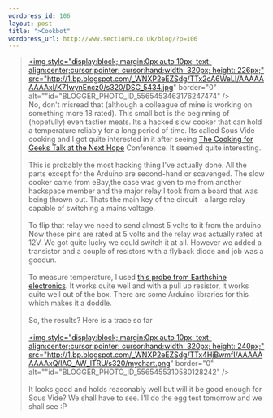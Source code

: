 ```yaml
--- 
wordpress_id: 106
layout: post
title: ">Cookbot"
wordpress_url: http://www.section9.co.uk/blog/?p=106
---
```

><a onblur="try {parent.deselectBloggerImageGracefully();} catch(e) {}" href="http://1.bp.blogspot.com/_WNXP2eEZSdg/TTx2cA6WeLI/AAAAAAAAAxI/K71wynEncz0/s1600/DSC_5434.jpg"><img style="display:block; margin:0px auto 10px; text-align:center;cursor:pointer; cursor:hand;width: 320px; height: 226px;" src="http://1.bp.blogspot.com/_WNXP2eEZSdg/TTx2cA6WeLI/AAAAAAAAAxI/K71wynEncz0/s320/DSC_5434.jpg" border="0" alt=""id="BLOGGER_PHOTO_ID_5565453463176247474" /></a><br />No, don't misread that (although a colleague of mine is working on something more 18 rated). This small bot is the beginning of (hopefully) even tastier meats. Its a hacked slow cooker that can hold a temperature reliably for a long period of time. Its called Sous Vide cooking and I got quite interested in it after seeing <a href="http://www.cookingforgeeks.com/blog/posts/video-of-my-talk-from-next-hope/">The Cooking for Geeks Talk at the Next Hope</a> Conference. It seemed quite interesting.<br /><br />This is probably the most hacking thing I've actually done. All the parts except for the Arduino are second-hand or scavenged. The slow cooker came from eBay,the case was given to me from another hackspace member and the major relay I took from a board that was being thrown out. Thats the main key of the circuit - a large relay capable of switching a mains voltage.<br /><br />To flip that relay we need to send almost 5 volts to it from the arduino. Now these pins are rated at 5 volts and the relay was actually rated at 12V. We got quite lucky we could switch it at all. However we added a transistor and a couple of resistors with a flyback diode and job was a goodun. <br /><br />To measure temperature, I used <a href="http://www.earthshineelectronics.com/18-ds18b20-digital-temperature-probe.html">this probe from Earthshine electronics</a>. It works quite well and with a pull up resistor, it works quite well out of the box. There are some Arduino libraries for this which makes it a doddle.<br /><br />So, the results? Here is a trace so far<br /><br /><a onblur="try {parent.deselectBloggerImageGracefully();} catch(e) {}" href="http://1.bp.blogspot.com/_WNXP2eEZSdg/TTx4HjBwmfI/AAAAAAAAAxQ/lAO_AW_lTRU/s1600/mychart.png"><img style="display:block; margin:0px auto 10px; text-align:center;cursor:pointer; cursor:hand;width: 320px; height: 240px;" src="http://1.bp.blogspot.com/_WNXP2eEZSdg/TTx4HjBwmfI/AAAAAAAAAxQ/lAO_AW_lTRU/s320/mychart.png" border="0" alt=""id="BLOGGER_PHOTO_ID_5565455310580128242" /></a><br /><br />It looks good and holds reasonably well but will it be good enough for Sous Vide? We shall have to see. I'll do the egg test tomorrow and we shall see :P
